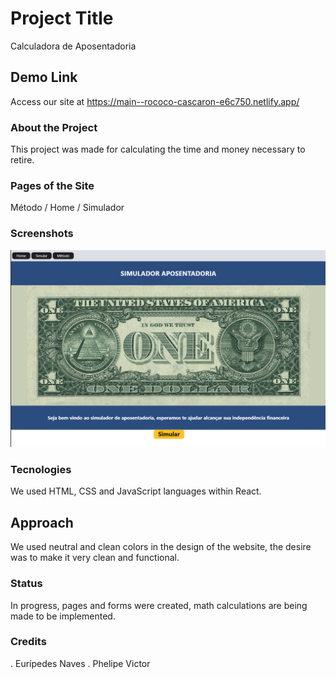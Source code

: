 # Project Title

Calculadora de Aposentadoria

## Demo Link

Access our site at https://main--rococo-cascaron-e6c750.netlify.app/

### About the Project

This project was made for calculating the time and money necessary to retire.

### Pages of the Site

Método / Home / Simulador

### Screenshots

![home](https://github.com/EuripedesNaves/calculadora-aposentadoria/blob/main/src/images/Tela%20Inicial.png?raw=true)

### Tecnologies

We used HTML, CSS and JavaScript languages within React.

## Approach

We used neutral and clean colors in the design of the website, the desire was to make it very clean and functional.

### Status

In progress, pages and forms were created, math calculations are being made to be implemented.

### Credits

. Eurípedes Naves
. Phelipe Victor
